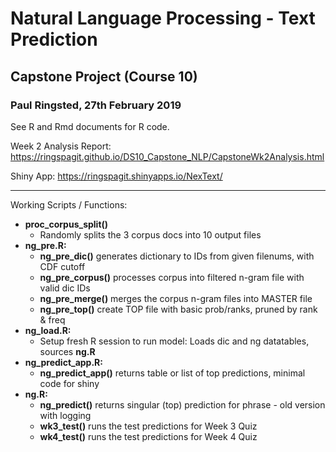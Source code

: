 # Natural Language Processing - Text Prediction
## Capstone Project (Course 10)
### Paul Ringsted, 27th February 2019

See R  and Rmd documents for R code.

Week 2 Analysis Report: https://ringspagit.github.io/DS10_Capstone_NLP/CapstoneWk2Analysis.html

Shiny App: https://ringspagit.shinyapps.io/NexText/

---
Working Scripts / Functions:

* **proc_corpus_split()**
    + Randomly splits the 3 corpus docs into 10 output files
* **ng_pre.R:**
    + **ng_pre_dic()**		generates dictionary to IDs from given filenums, with CDF cutoff
    + **ng_pre_corpus()**	processes corpus into filtered n-gram file with valid dic IDs
    + **ng_pre_merge()**	merges the corpus n-gram files into MASTER file
    + **ng_pre_top()**		create TOP file with basic prob/ranks, pruned by rank & freq
* **ng_load.R:**
    + Setup fresh R session to run model: Loads dic and ng datatables, sources **ng.R**
* **ng_predict_app.R:**
    + **ng_predict_app()** 	returns table or list of top predictions, minimal code for shiny
* **ng.R:**
    + **ng_predict()**		returns singular (top) prediction for phrase - old version with logging
    + **wk3_test()**		runs the test predictions for Week 3 Quiz
    + **wk4_test()** 		runs the test predictions for Week 4 Quiz
